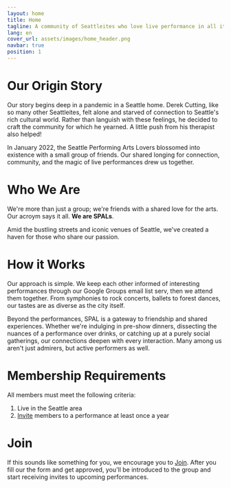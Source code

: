 ```yaml
---
layout: home
title: Home
tagline: A community of Seattleites who love live performance in all its forms.
lang: en
cover_url: assets/images/home_header.png
navbar: true
position: 1
---
```

# Our Origin Story
Our story begins deep in a pandemic in a Seattle home. Derek Cutting, like so many other Seattleites, felt alone and starved of connection to Seattle's rich cultural world. Rather than languish with these feelings, he decided to craft the community for which he yearned. A little push from his therapist also helped! 

In January 2022, the Seattle Performing Arts Lovers blossomed into existence with a small group of friends. Our shared longing for connection, community, and the magic of live performances drew us together.

# Who We Are

We're more than just a group; we're friends with a shared love for the arts. Our acroym says it all. **We are SPALs**. 

Amid the bustling streets and iconic venues of Seattle, we've created a haven for those who share our passion. 

# How it Works
Our approach is simple. We keep each other informed of interesting performances through our Google Groups email list serv, then we attend them together. From symphonies to rock concerts, ballets to forest dances, our tastes are as diverse as the city itself.

Beyond the performances, SPAL is a gateway to friendship and shared experiences. Whether we're indulging in pre-show dinners, dissecting the nuances of a performance over drinks, or catching up at a purely social gatherings, our connections deepen with every interaction. Many among us aren't just admirers, but active performers as well. 

# Membership Requirements
All members must meet the following criteria:
1. Live in the Seattle area
2. [Invite](https://airtable.com/appC8JnbpRFWTOMs0/shrys9o6TSJqBaR7F) members to a performance at least once a year

# Join
If this sounds like something for you, we encourage you to [Join](https://airtable.com/appC8JnbpRFWTOMs0/shrTKwvEAxo5f1BEP). After you fill our the form and get approved, you'll be introduced to the group and start receiving invites to upcoming performances.  
